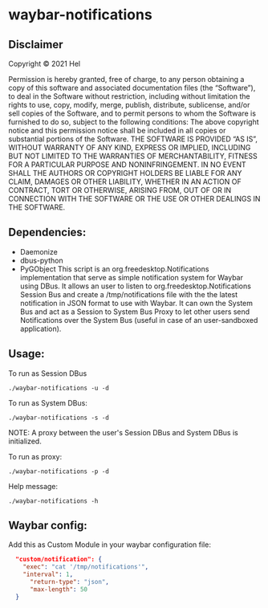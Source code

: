 # waybar-notifications

## Disclaimer

Copyright © 2021 Hel

Permission is hereby granted, free of charge, to any person obtaining a copy of this software and associated documentation files (the “Software”), to deal in the Software without restriction, including without limitation the rights to use, copy, modify, merge, publish, distribute, sublicense, and/or sell copies of the Software, and to permit persons to whom the Software is furnished to do so, subject to the following conditions:
The above copyright notice and this permission notice shall be included in all copies or substantial portions of the Software.
THE SOFTWARE IS PROVIDED “AS IS”, WITHOUT WARRANTY OF ANY KIND, EXPRESS OR IMPLIED, INCLUDING BUT NOT LIMITED TO THE WARRANTIES OF MERCHANTABILITY, FITNESS FOR A PARTICULAR PURPOSE AND NONINFRINGEMENT. IN NO EVENT SHALL THE AUTHORS OR COPYRIGHT HOLDERS BE LIABLE FOR ANY CLAIM, DAMAGES OR OTHER LIABILITY, WHETHER IN AN ACTION OF CONTRACT, TORT OR OTHERWISE, ARISING FROM, OUT OF OR IN CONNECTION WITH THE SOFTWARE OR THE USE OR OTHER DEALINGS IN THE SOFTWARE.

## Dependencies:
 - Daemonize
 - dbus-python
 - PyGObject
This script is an org.freedesktop.Notifications implementation that serve as simple notification system for Waybar using DBus. It allows an user to listen to org.freedesktop.Notifications Session Bus and create a /tmp/notifications file with the the latest notification in JSON format to use with Waybar. It can own the System Bus and act as a Session to System Bus Proxy to let other users send Notifications over the System Bus (useful in case of an user-sandboxed application).

## Usage:

To run as Session DBus
```
./waybar-notifications -u -d
```
To run as System DBus:
```
./waybar-notifications -s -d
```
NOTE: A proxy between the user's Session DBus and System DBus is initialized.

To run as proxy:
```
./waybar-notifications -p -d
```

Help message:
```
./waybar-notifications -h
```

## Waybar config:

Add this as Custom Module in your waybar configuration file:
```json
  "custom/notification": {
    "exec": "cat '/tmp/notifications'",
    "interval": 1,
	  "return-type": "json",
	  "max-length": 50
  }
```
